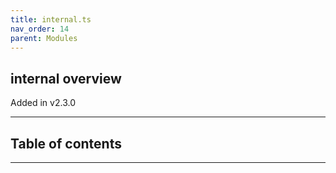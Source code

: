 ```yaml
---
title: internal.ts
nav_order: 14
parent: Modules
---
```


## internal overview

Added in v2.3.0

---

<h2 class="text-delta">Table of contents</h2>

---
